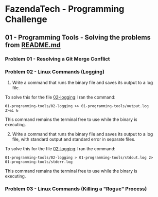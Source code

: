 # FazendaTech - Programming Challenge

## 01 - Programming Tools - Solving the problems from [README.md](README.md)

### Problem 01 - Resolving a Git Merge Conflict

### Problem 02 - Linux Commands (Logging)
1. Write a command that runs the binary file and saves its output to a log file.

To solve this for the file [02-logging](./02-logging) I ran the command:
```
01-programming-tools/02-logging >> 01-programming-tools/output.log 2>&1 &
```
This command remains the terminal free to use while the binary is executing.

2. Write a command that runs the binary file and saves its output to a log file, with standard output and standard error in separate files.

To solve this for the file [02-logging](./02-logging) I ran the command:
```
01-programming-tools/02-logging > 01-programming-tools/stdout.log 2> 01-programming-tools/stderr.log
```
This command remains the terminal free to use while the binary is executing.

### Problem 03 - Linux Commands (Killing a "Rogue" Process)